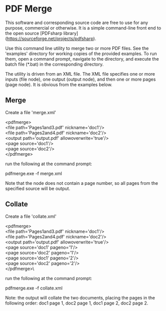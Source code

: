 PDF Merge
=========

This software and corresponding source code are free to use for any purpose, commercial or otherwise.   It is a simple command-line front end to the open source [PDFsharp library] (https://sourceforge.net/projects/pdfsharp).

Use this command line utility to merge two or more PDF files. See the 'examples' directory for working copies of the provided examples.  To run them, open a command prompt, navigate to the directory, and execute the batch file (*.bat) in the corresponding directory.

The utility is driven from an XML file.  The XML file specifies one or more inputs (file node), one output (output node), and then one or more pages (page node).  It is obvious from the examples below.


Merge
-----

Create a file 'merge.xml'

&lt;pdfmerge&gt;\
   &lt;file path='Pages1and3.pdf' nickname='doc1'/&gt;\
   &lt;file path='Pages2and4.pdf' nickname='doc2'/&gt;\
   &lt;output path='output.pdf' allowoverwrite='true'/&gt;\
   &lt;page source='doc1'/&gt;\
   &lt;page source='doc2'/&gt;\
&lt;/pdfmerge&gt;

run the following at the command prompt:

pdfmerge.exe -f merge.xml

Note that the <page> node does not contain a page number, so all pages from the specified source will be output.


Collate
-----

Create a file 'collate.xml'

&lt;pdfmerge&gt;\
   &lt;file path='Pages1and3.pdf' nickname='doc1'/&gt;\
   &lt;file path='Pages2and4.pdf' nickname='doc2'/&gt;\
   &lt;output path='output.pdf' allowoverwrite='true'/&gt;\
   &lt;page source='doc1' pageno='1'/&gt;\
   &lt;page source='doc2' pageno='1'/&gt;\
   &lt;page source='doc1' pageno='2'/&gt;\
   &lt;page source='doc2' pageno='2'/&gt;\
&lt;/pdfmerge&gt;\

run the following at the command prompt:

pdfmerge.exe -f collate.xml

Note: the output will collate the two documents, placing the pages in the following order: doc1 page 1, doc2 page 1, doc1 page 2, doc2 page 2.



